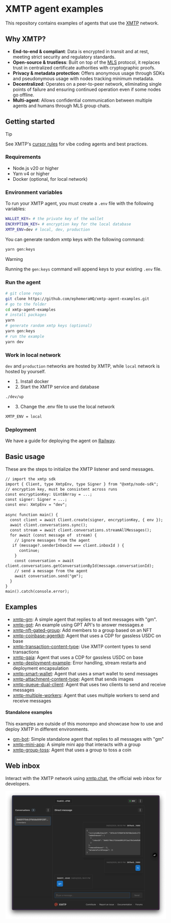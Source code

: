 # XMTP agent examples

This repository contains examples of agents that use the [XMTP](https://docs.xmtp.org/) network.

## Why XMTP?

- **End-to-end & compliant**: Data is encrypted in transit and at rest, meeting strict security and regulatory standards.
- **Open-source & trustless**: Built on top of the [MLS](https://messaginglayersecurity.rocks/) protocol, it replaces trust in centralized certificate authorities with cryptographic proofs.
- **Privacy & metadata protection**: Offers anonymous usage through SDKs and pseudonymous usage with nodes tracking minimum metadata.
- **Decentralized**: Operates on a peer-to-peer network, eliminating single points of failure and ensuring continued operation even if some nodes go offline.
- **Multi-agent**: Allows confidential communication between multiple agents and humans through MLS group chats.

## Getting started

> [!TIP]
> See XMTP's [cursor rules](/.cursor/README.md) for vibe coding agents and best practices.

### Requirements

- Node.js v20 or higher
- Yarn v4 or higher
- Docker (optional, for local network)

### Environment variables

To run your XMTP agent, you must create a `.env` file with the following variables:

```bash
WALLET_KEY= # the private key of the wallet
ENCRYPTION_KEY= # encryption key for the local database
XMTP_ENV=dev # local, dev, production
```

You can generate random xmtp keys with the following command:

```bash
yarn gen:keys
```

> [!WARNING]
> Running the `gen:keys` command will append keys to your existing `.env` file.

### Run the agent

```bash
# git clone repo
git clone https://github.com/ephemeraHQ/xmtp-agent-examples.git
# go to the folder
cd xmtp-agent-examples
# install packages
yarn
# generate random xmtp keys (optional)
yarn gen:keys
# run the example
yarn dev
```

### Work in local network

`dev` and `production` networks are hosted by XMTP, while `local` network is hosted by yourself.

- 1. Install docker
- 2. Start the XMTP service and database

```bash
./dev/up
```

- 3. Change the .env file to use the local network

```bash
XMTP_ENV = local
```

### Deployment

We have a guide for deploying the agent on [Railway](https://github.com/ephemeraHQ/xmtp-agent-examples/discussions/77).

## Basic usage

These are the steps to initialize the XMTP listener and send messages.

```tsx
// import the xmtp sdk
import { Client, type XmtpEnv, type Signer } from "@xmtp/node-sdk";
// encryption key, must be consistent across runs
const encryptionKey: Uint8Array = ...;
const signer: Signer = ...;
const env: XmtpEnv = "dev";

async function main() {
  const client = await Client.create(signer, encryptionKey, { env });
  await client.conversations.sync();
  const stream = await client.conversations.streamAllMessages();
  for await (const message of  stream) {
    // ignore messages from the agent
   if (message?.senderInboxId === client.inboxId ) {
      continue;
    }
    const conversation = await client.conversations.getConversationById(message.conversationId);
    // send a message from the agent
    await conversation.send("gm");
  }
}
main().catch(console.error);
```

## Examples

- [xmtp-gm](/examples/xmtp-gm/): A simple agent that replies to all text messages with "gm".
- [xmtp-gpt](/examples/xmtp-gpt/): An example using GPT API's to answer messages.e
- [xmtp-nft-gated-group](/examples/xmtp-nft-gated-group/): Add members to a group based on an NFT
- [xmtp-coinbase-agentkit](/examples/xmtp-coinbase-agentkit/): Agent that uses a CDP for gassless USDC on base
- [xmtp-transaction-content-type](/examples/xmtp-transaction-content-type/): Use XMTP content types to send transactions
- [xmtp-gaia](/examples/xmtp-gaia/): Agent that uses a CDP for gassless USDC on base
- [xmtp-deployment-example](/examples/xmtp-deployment-example/): Error handling, stream restarts and deployment encapsulation
- [xmtp-smart-wallet](/examples/xmtp-smart-wallet/): Agent that uses a smart wallet to send messages
- [xmtp-attachment-content-type](/examples/xmtp-attachment-content-type/): Agent that sends images
- [xmtp-queue-dual-client](/examples/xmtp-queue-dual-client/): Agent that uses two clients to send and receive messages
- [xmtp-multiple-workers](/examples/xmtp-multiple-workers/): Agent that uses multiple workers to send and receive messages

#### Standalone examples

This examples are outside of this monorepo and showcase how to use and deploy XMTP in different environments.

- [gm-bot](https://github.com/xmtp/gm-bot): Simple standalone agent that replies to all messages with "gm"
- [xmtp-mini-app](https://github.com/ephemeraHQ/xmtp-mini-app): A simple mini app that interacts with a group
- [xmtp-group-toss](https://github.com/ephemeraHQ/xmtp-group-toss/): Agent that uses a group to toss a coin

## Web inbox

Interact with the XMTP network using [xmtp.chat](https://xmtp.chat), the official web inbox for developers.

![](/examples/xmtp-gm/screenshot.png)

